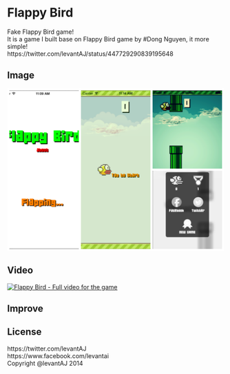 Flappy Bird
==================

<div>Fake Flappy Bird game!</div>
<div>It is a game I built base on Flappy Bird game by #Dong Nguyen, it more simple!</div>
<div>https://twitter.com/levantAJ/status/447729290839195648</div>

## Image
![Alt text](/cover.png?raw=true "Flappy Bird Game")

## Video
[![Flappy Bird - Full video for the game](http://img.youtube.com/vi/P8A_CyjQ1U4/0.jpg)](https://www.youtube.com/watch?v=P8A_CyjQ1U4)

## Improve

## License
<div>https://twitter.com/levantAJ</div>
<div>https://www.facebook.com/levantai</div>
<div>Copyright @levantAJ 2014</div>
